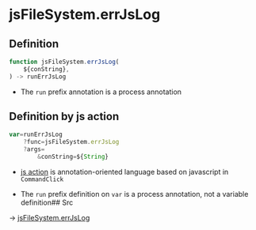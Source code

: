 # jsFileSystem.errJsLog

## Definition

```js.js
function jsFileSystem.errJsLog(
	${conString},
) -> runErrJsLog
```

- The `run` prefix annotation is a process annotation
## Definition by js action

```js.js
var=runErrJsLog
	?func=jsFileSystem.errJsLog
	?args=
		&conString=${String}
```

- [js action](#) is annotation-oriented language based on javascript in `CommandClick`

- The `run` prefix definition on `var` is a process annotation, not a variable definition## Src

-> [jsFileSystem.errJsLog](https://github.com/puutaro/CommandClick/blob/master/app/src/main/java/com/puutaro/commandclick/fragment_lib/terminal_fragment/js_interface/file/JsFileSystem.kt#L136)



